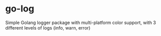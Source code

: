 # go-log

Simple Golang logger package with multi-platform color support, with 3 different levels of logs (info, warn, error)
